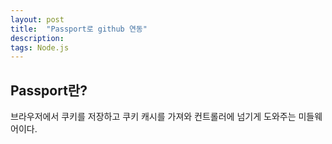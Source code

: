 ```yaml
---
layout: post
title:  "Passport로 github 연동"
description: 
tags: Node.js
---
```


## Passport란?
브라우저에서 쿠키를 저장하고 쿠키 캐시를 가져와 컨트롤러에 넘기게 도와주는 미들웨어이다.